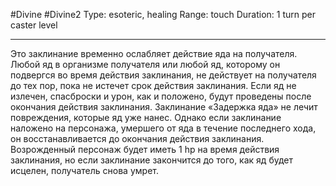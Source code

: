 #Divine #Divine2
Type: esoteric, healing
Range: touch
Duration: 1 turn per caster level

---
Это заклинание временно ослабляет действие яда на получателя. Любой яд в организме получателя или любой яд, которому он подвергся во время действия заклинания, не действует на получателя до тех пор, пока не истечет срок действия заклинания. Если яд не излечен, спасброски и урон, как и положено, будут проведены после окончания действия заклинания. Заклинание «Задержка яда» не лечит повреждения, которые яд уже нанес. Однако если заклинание наложено на персонажа, умершего от яда в течение последнего хода, он восстанавливается до окончания действия заклинания. Возрожденный персонаж будет иметь 1 hp на время действия заклинания, но если заклинание закончится до того, как яд будет исцелен, получатель снова умрет.
